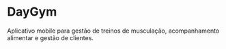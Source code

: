 # DayGym

Aplicativo mobile para gestão de treinos de musculação, acompanhamento alimentar e gestão de clientes.


